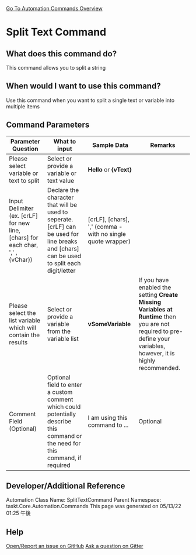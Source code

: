 <!--TITLE: Split Text Command -->
<!-- SUBTITLE: a command in the Data Commands group. -->
[Go To Automation Commands Overview](/automation-commands.md)


# Split Text Command


## What does this command do?
This command allows you to split a string


## When would I want to use this command?
Use this command when you want to split a single text or variable into multiple items


## Command Parameters
| Parameter Question   	| What to input  	|  Sample Data 	| Remarks  	|
| ---                    | ---               | ---           | ---       |
|Please select variable or text to split|Select or provide a variable or text value|**Hello** or **{vText}**||
|Input Delimiter (ex. [crLF] for new line, [chars] for each char, ',' , {vChar})|Declare the character that will be used to seperate. [crLF] can be used for line breaks and [chars] can be used to split each digit/letter|[crLF], [chars], ',' (comma - with no single quote wrapper)||
|Please select the list variable which will contain the results|Select or provide a variable from the variable list|**vSomeVariable**|If you have enabled the setting **Create Missing Variables at Runtime** then you are not required to pre-define your variables, however, it is highly recommended.|
|Comment Field (Optional)|Optional field to enter a custom comment which could potentially describe this command or the need for this command, if required|I am using this command to ...|Optional|










## Developer/Additional Reference
Automation Class Name: SplitTextCommand
Parent Namespace: taskt.Core.Automation.Commands
This page was generated on 05/13/22 01:25 午後


## Help
[Open/Report an issue on GitHub](https://github.com/saucepleez/taskt/issues/new)
[Ask a question on Gitter](https://gitter.im/taskt-rpa/Lobby)
